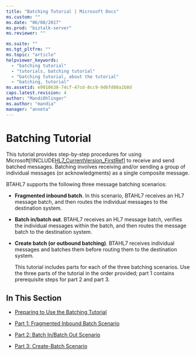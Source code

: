 ```yaml
---
title: "Batching Tutorial | Microsoft Docs"
ms.custom: ""
ms.date: "06/08/2017"
ms.prod: "biztalk-server"
ms.reviewer: ""

ms.suite: ""
ms.tgt_pltfrm: ""
ms.topic: "article"
helpviewer_keywords: 
  - "batching tutorial"
  - "tutorials, batching tutorial"
  - "batching tutorial, about the tutorial"
  - "batching, tutorial"
ms.assetid: e9010638-74cf-47cd-8cc9-9d6fd08a1b8d
caps.latest.revision: 4
author: "MandiOhlinger"
ms.author: "mandia"
manager: "anneta"
---
```

# Batching Tutorial
This tutorial provides step-by-step procedures for using Microsoft[!INCLUDE[HL7_CurrentVersion_FirstRef](../../includes/hl7-currentversion-firstref-md.md)] to receive and send batched messages. Batching involves receiving and/or sending a group of individual messages (or acknowledgments) as a single composite message.  
  
 BTAHL7 supports the following three message batching scenarios:  
  
- **Fragmented inbound batch**. In this scenario, BTAHL7 receives an HL7 message batch, and then routes the individual messages to the destination system.  
  
- **Batch in/batch out**. BTAHL7 receives an HL7 message batch, verifies the individual messages within the batch, and then routes the message batch to the destination system.  
  
- **Create batch (or outbound batching)**. BTAHL7 receives individual messages and batches them before routing them to the destination system.  
  
  This tutorial includes parts for each of the three batching scenarios. Use the three parts of the tutorial in the order provided; part 1 contains prerequisite steps for part 2 and part 3.  
  
## In This Section  
  
-   [Preparing to Use the Batching Tutorial](../../adapters-and-accelerators/accelerator-hl7/preparing-to-use-the-batching-tutorial.md)  
  
-   [Part 1: Fragmented Inbound Batch Scenario](../../adapters-and-accelerators/accelerator-hl7/part-1-fragmented-inbound-batch-scenario.md)  
  
-   [Part 2: Batch In/Batch Out Scenario](../../adapters-and-accelerators/accelerator-hl7/part-2-batch-in-batch-out-scenario.md)  
  
-   [Part 3: Create-Batch Scenario](../../adapters-and-accelerators/accelerator-hl7/part-3-create-batch-scenario.md)